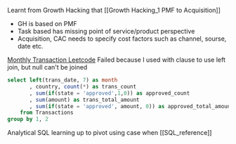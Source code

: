Learnt from Growth Hacking that [[Growth Hacking_1 PMF to Acquisition]]
- GH is based on PMF
- Task based has missing point of service/product perspective
- Acquisition, CAC needs to specify cost factors such as channel, sourse, date etc.

[Monthly Transaction Leetcode](https://github.com/NeoSeo/Obsidian/blob/2200e8b86a489dd49589cc70a5c3038b31ac8780/SQL/pivot_example_2.sql) Failed because I used with clause to use left join, but null can't be joined
```sql
select left(trans_date, 7) as month
       , country, count(*) as trans_count
       , sum(if(state = 'approved',1,0)) as approved_count
       , sum(amount) as trans_total_amount
       , sum(if(state = 'approved', amount, 0)) as approved_total_amount
	from Transactions
group by 1, 2
```

Analytical SQL learning up to pivot using case when [[SQL_reference]]
